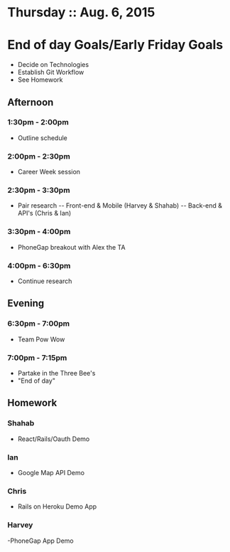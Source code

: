 # Thursday :: Aug. 6, 2015
	
# End of day Goals/Early Friday Goals
- Decide on Technologies 
- Establish Git Workflow
- See Homework

## Afternoon

### 1:30pm - 2:00pm
- Outline schedule

### 2:00pm  - 2:30pm 
- Career Week session

### 2:30pm  - 3:30pm
- Pair research
-- Front-end & Mobile (Harvey & Shahab)
-- Back-end & API's (Chris & Ian)

### 3:30pm  - 4:00pm
- PhoneGap breakout with Alex the TA

### 4:00pm  - 6:30pm
- Continue research

## Evening 

### 6:30pm  - 7:00pm  
- Team Pow Wow

### 7:00pm  - 7:15pm 
- Partake in the Three Bee's
- "End of day"

## Homework
### Shahab
- React/Rails/Oauth Demo
### Ian
- Google Map API Demo
### Chris
- Rails on Heroku Demo App
### Harvey 
-PhoneGap App Demo
